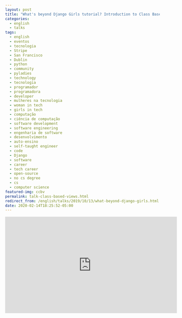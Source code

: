 ```yaml
---
layout: post
title: "What's beyond Django Girls tutorial? Introduction to Class Based Views"
categories:
  - english
  - talks
tags:
  - english
  - eventos
  - tecnologia
  - Stripe
  - San Francisco
  - Dublin
  - python
  - community 
  - pyladies
  - technology
  - tecnologia
  - programador
  - programadora
  - developer
  - mulheres na tecnologia
  - woman in tech
  - girls in tech
  - computação
  - ciência de computação
  - software development
  - software engineering
  - engenharia de software
  - desenvolvimento
  - auto-ensino
  - self-taught engineer
  - code
  - Django
  - software
  - career
  - tech career
  - open-source
  - no cs degree
  - cs
  - computer science
featured-img: ccbv
permalink: talk-class-based-views.html
redirect_from: /english/talks/2019/10/13/what-beyond-django-girls.html
date: 2020-02-14T18:25:52-05:00
---
```


<iframe width="560" height="315" src="https://www.youtube.com/embed/CAFOxnntH7U" frameborder="0" allow="accelerometer; autoplay; encrypted-media; gyroscope; picture-in-picture" allowfullscreen></iframe>
